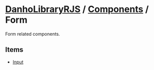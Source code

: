 # [DanhoLibraryRJS](../../index.md) / [Components](../index.md) / Form
Form related components.

## Items
* [Input](./Input.md)